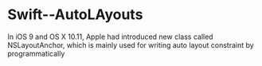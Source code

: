 # Swift--AutoLAyouts
  In iOS 9 and OS X 10.11, Apple had introduced new class called NSLayoutAnchor, which is mainly used for writing auto layout constraint by programmatically 
